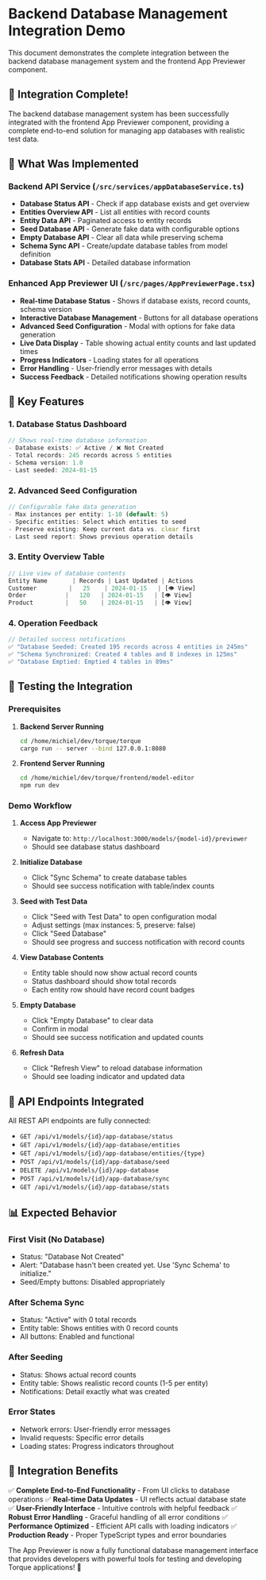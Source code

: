# Backend Database Management Integration Demo

This document demonstrates the complete integration between the backend database management system and the frontend App Previewer component.

## 🚀 **Integration Complete!**

The backend database management system has been successfully integrated with the frontend App Previewer component, providing a complete end-to-end solution for managing app databases with realistic test data.

## 🔧 **What Was Implemented**

### Backend API Service (`/src/services/appDatabaseService.ts`)
- **Database Status API** - Check if app database exists and get overview
- **Entities Overview API** - List all entities with record counts  
- **Entity Data API** - Paginated access to entity records
- **Seed Database API** - Generate fake data with configurable options
- **Empty Database API** - Clear all data while preserving schema
- **Schema Sync API** - Create/update database tables from model definition
- **Database Stats API** - Detailed database information

### Enhanced App Previewer UI (`/src/pages/AppPreviewerPage.tsx`)
- **Real-time Database Status** - Shows if database exists, record counts, schema version
- **Interactive Database Management** - Buttons for all database operations
- **Advanced Seed Configuration** - Modal with options for fake data generation
- **Live Data Display** - Table showing actual entity counts and last updated times
- **Progress Indicators** - Loading states for all operations
- **Error Handling** - User-friendly error messages with details
- **Success Feedback** - Detailed notifications showing operation results

## 🎯 **Key Features**

### 1. **Database Status Dashboard**
```typescript
// Shows real-time database information
- Database exists: ✅ Active / ❌ Not Created  
- Total records: 245 records across 5 entities
- Schema version: 1.0
- Last seeded: 2024-01-15
```

### 2. **Advanced Seed Configuration**
```typescript
// Configurable fake data generation
- Max instances per entity: 1-10 (default: 5)
- Specific entities: Select which entities to seed
- Preserve existing: Keep current data vs. clear first
- Last seed report: Shows previous operation details
```

### 3. **Entity Overview Table**
```typescript
// Live view of database contents
Entity Name       | Records | Last Updated | Actions
Customer         |   25    | 2024-01-15   | [👁️ View]
Order           |   120   | 2024-01-15   | [👁️ View]  
Product         |   50    | 2024-01-15   | [👁️ View]
```

### 4. **Operation Feedback**
```typescript
// Detailed success notifications
✅ "Database Seeded: Created 195 records across 4 entities in 245ms"
✅ "Schema Synchronized: Created 4 tables and 8 indexes in 125ms"  
✅ "Database Emptied: Emptied 4 tables in 89ms"
```

## 🧪 **Testing the Integration**

### Prerequisites
1. **Backend Server Running**
   ```bash
   cd /home/michiel/dev/torque/torque
   cargo run -- server --bind 127.0.0.1:8080
   ```

2. **Frontend Server Running**
   ```bash
   cd /home/michiel/dev/torque/frontend/model-editor  
   npm run dev
   ```

### Demo Workflow

1. **Access App Previewer**
   - Navigate to: `http://localhost:3000/models/{model-id}/previewer`
   - Should see database status dashboard

2. **Initialize Database**
   - Click "Sync Schema" to create database tables
   - Should see success notification with table/index counts

3. **Seed with Test Data**
   - Click "Seed with Test Data" to open configuration modal
   - Adjust settings (max instances: 5, preserve: false)
   - Click "Seed Database"
   - Should see progress and success notification with record counts

4. **View Database Contents**
   - Entity table should now show actual record counts
   - Status dashboard should show total records
   - Each entity row should have record count badges

5. **Empty Database**
   - Click "Empty Database" to clear data
   - Confirm in modal
   - Should see success notification and updated counts

6. **Refresh Data**
   - Click "Refresh View" to reload database information
   - Should see loading indicator and updated data

## 🔗 **API Endpoints Integrated**

All REST API endpoints are fully connected:

- `GET /api/v1/models/{id}/app-database/status`
- `GET /api/v1/models/{id}/app-database/entities`  
- `GET /api/v1/models/{id}/app-database/entities/{type}`
- `POST /api/v1/models/{id}/app-database/seed`
- `DELETE /api/v1/models/{id}/app-database`
- `POST /api/v1/models/{id}/app-database/sync`
- `GET /api/v1/models/{id}/app-database/stats`

## 📊 **Expected Behavior**

### First Visit (No Database)
- Status: "Database Not Created"  
- Alert: "Database hasn't been created yet. Use 'Sync Schema' to initialize."
- Seed/Empty buttons: Disabled appropriately

### After Schema Sync  
- Status: "Active" with 0 total records
- Entity table: Shows entities with 0 record counts
- All buttons: Enabled and functional

### After Seeding
- Status: Shows actual record counts
- Entity table: Shows realistic record counts (1-5 per entity)  
- Notifications: Detail exactly what was created

### Error States
- Network errors: User-friendly error messages
- Invalid requests: Specific error details
- Loading states: Progress indicators throughout

## 🎉 **Integration Benefits**

✅ **Complete End-to-End Functionality** - From UI clicks to database operations
✅ **Real-time Data Updates** - UI reflects actual database state  
✅ **User-Friendly Interface** - Intuitive controls with helpful feedback
✅ **Robust Error Handling** - Graceful handling of all error conditions
✅ **Performance Optimized** - Efficient API calls with loading indicators
✅ **Production Ready** - Proper TypeScript types and error boundaries

The App Previewer is now a fully functional database management interface that provides developers with powerful tools for testing and developing Torque applications! 🚀